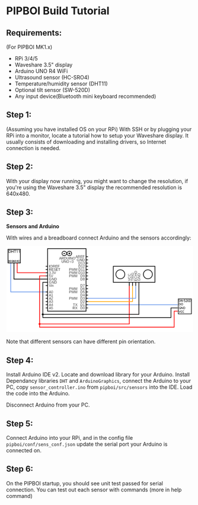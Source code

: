 # PIPBOI Build Tutorial

## Requirements:

(For PIPBOI MK1.x)

- RPi 3/4/5
- Waveshare 3.5" display
- Arduino UNO R4 WiFi
- Ultrasound sensor (HC-SRO4)
- Temperature/humidity sensor (DHT11)
- Optional tilt sensor (SW-520D)
- Any input device(Bluetooth mini keyboard recommended)

## Step 1:

(Assuming you have installed OS on your RPi)
With SSH or by plugging your RPi into a monitor, locate a tutorial how to setup your Waveshare display. It usually consists of downloading and installing drivers, so Internet connection is needed.

## Step 2:

With your display now running, you might want to change the resolution, if you're using the Waveshare 3.5" display the recommended resolution is 640x480.

## Step 3:

**Sensors and Arduino**

With wires and a breadboard connect Arduino and the sensors accordingly:

![alt text](pipboi_circuit2.png)

Note that different sensors can have different pin orientation.

## Step 4:

Install Arduino IDE v2. Locate and download library for your Arduino. Install Dependancy libraries `DHT` and `ArduinoGraphics`, connect the Arduino to your PC, copy `sensor_controller.ino` from `pipboi/src/sensors` into the IDE. Load the code into the Arduino.

Disconnect Arduino from your PC.

## Step 5:

Connect Arduino into your RPi, and in the config file `pipboi/conf/sens_conf.json` update the serial port your Arduino is connected on.

## Step 6:

On the PIPBOI startup, you should see unit test passed for serial connection. You can test out each sensor with commands (more in help command)
